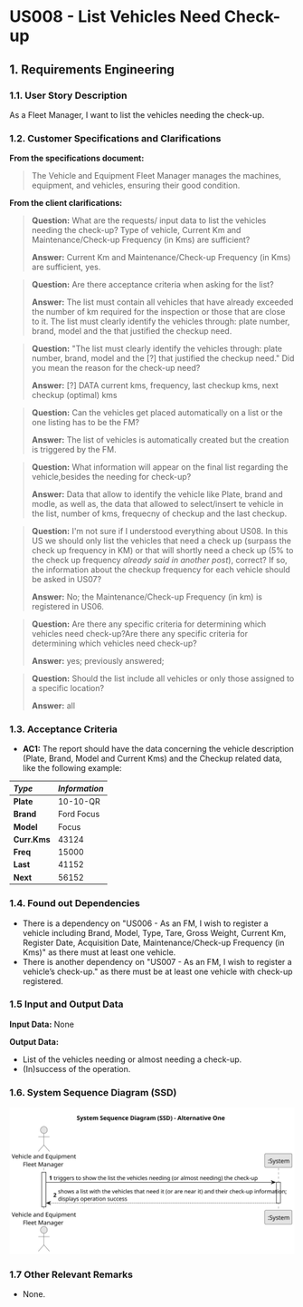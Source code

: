 # US008 - List Vehicles Need Check-up 


## 1. Requirements Engineering

### 1.1. User Story Description

As a Fleet Manager, I want to list the vehicles needing the check-up.

### 1.2. Customer Specifications and Clarifications 

**From the specifications document:**

> The Vehicle and Equipment Fleet Manager manages the machines, equipment, and vehicles, ensuring their good condition.

**From the client clarifications:**

> **Question:** What are the requests/ input data to list the vehicles needing the check-up? Type of vehicle, Current Km and Maintenance/Check-up Frequency (in Kms) are sufficient?
>
> **Answer:** Current Km and Maintenance/Check-up Frequency (in Kms) are sufficient, yes.

> **Question:** Are there acceptance criteria when asking for the list?
>
> **Answer:** The list must contain all vehicles that have already exceeded the number of km required for the inspection or those that are close to it.
>The list must clearly identify the vehicles through: plate number, brand, model and the that justified the checkup need.

>  **Question:** "The list must clearly identify the vehicles through: plate number, brand, model and the [?] that justified the checkup need."
Did you mean the reason for the check-up need?
>
> **Answer:** [?] DATA
current kms, frequency, last checkup kms, next checkup (optimal) kms

> **Question:** Can the vehicles get placed automatically on a list or the one listing has to be the FM?
>
> **Answer:** The list of vehicles is automatically created but the creation is triggered by the FM.

> **Question:** What information will appear on the final list regarding the vehicle,besides the needing for check-up?
>
> **Answer:** Data that allow to identify the vehicle like Plate, brand and modle, as well as, the data that allowed to select/insert te vehicle in the list, number of kms, frequecny of checkup and the last checkup.

> **Question:** I'm not sure if I understood everything about US08. In this US we should only list the vehicles that need a check up (surpass the check up frequency in KM) or that will shortly need a check up (5% to the check up frequency *already said in another post*), correct? If so, the information about the checkup frequency for each vehicle should be asked in US07?
>
> **Answer:** No; the Maintenance/Check-up Frequency (in km) is registered in US06.

> **Question:** Are there any specific criteria for determining which vehicles need check-up?Are there any specific criteria for determining which vehicles need check-up?
> 
> **Answer:** yes; previously answered;

> **Question:** Should the list include all vehicles or only those assigned to a specific location?
>
> **Answer:** all

### 1.3. Acceptance Criteria

* **AC1:** The report should have the data concerning the vehicle description (Plate, Brand, Model and Current Kms) and the Checkup related data, like the following example: 

| **_Type_**   | **_Information_** |                                       
|:-------------|:------------------|
| **Plate**    | 10-10-QR          |
| **Brand**    | Ford Focus        |
| **Model**    | Focus             |
| **Curr.Kms** | 43124             |
| **Freq**     | 15000             |
| **Last**     | 41152             |
| **Next**     | 56152             |

### 1.4. Found out Dependencies

* There is a dependency on "US006 - As an FM, I wish to register a vehicle including Brand, Model, Type, Tare,
  Gross Weight, Current Km, Register Date, Acquisition Date, Maintenance/Check-up Frequency (in Kms)" as there must at least one vehicle.
* There is another dependency on "US007 - As an FM, I wish to register a vehicle’s check-up." as there must be at least one vehicle with check-up registered.

### 1.5 Input and Output Data

**Input Data:**
None

**Output Data:**

* List of the vehicles needing or almost needing a check-up.
* (In)success of the operation.

### 1.6. System Sequence Diagram (SSD)

![System Sequence Diagram - Alternative One](svg/us008-system-sequence-diagram-alternative-one.svg)

### 1.7 Other Relevant Remarks

* None.